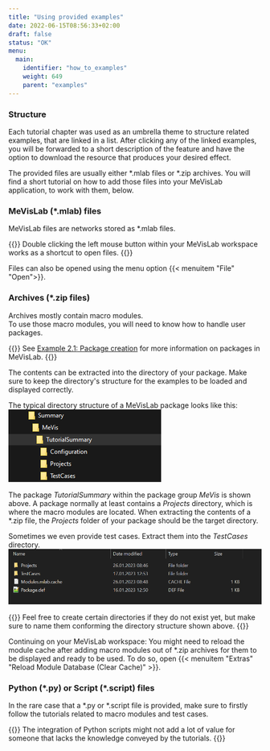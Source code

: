 ```yaml
---
title: "Using provided examples"
date: 2022-06-15T08:56:33+02:00
draft: false
status: "OK"
menu: 
  main:
    identifier: "how_to_examples"
    weight: 649
    parent: "examples"
---
```

### Structure

Each tutorial chapter was used as an umbrella theme to structure related examples, that are linked in a list. 
After clicking any of the linked examples, you will be forwarded to a short description of the feature and have the option to download the resource that produces your desired effect.

The provided files are usually either \*.mlab files or \*.zip archives. You will find a short tutorial on how to add those files into your MeVisLab application, to work with them, below.

### MeVisLab (\*.mlab) files
MeVisLab files are networks stored as \*.mlab files. <br>

{{<alert class="info" caption="Info">}}
Double clicking the left mouse button within your MeVisLab workspace works as a shortcut to open files. 
{{</alert>}}

Files can also be opened using the menu option {{< menuitem "File" "Open">}}.

### Archives (\*.zip files)
Archives mostly contain macro modules. <br>
To use those macro modules, you will need to know how to handle user packages. 

{{<alert class="check" caption="Check">}}
See [Example 2.1: Package creation](/tutorials/basicmechanisms/macromodules/package/) for more information on packages in MeVisLab.
{{</alert>}}

The contents can be extracted into the directory of your package. Make sure to keep the directory's structure for the examples to be loaded and displayed correctly.

The typical directory structure of a MeVisLab package looks like this:
![Package directory structure](/images/examples/howto_1.png "Package directory structure")

The package *TutorialSummary* within the package group *MeVis* is shown above. A package normally at least contains a *Projects* directory, which is where the macro modules are located. When extracting the contents of a \*.zip file, the *Projects* folder of your package should be the target directory.

Sometimes we even provide test cases. Extract them into the *TestCases* directory.
![Package directory structure](/images/examples/howto_2.png "Package directory structure")

{{<alert class="info" caption="Notice">}}
Feel free to create certain directories if they do not exist yet, but make sure to name them conforming the directory structure shown above.
{{</alert>}}

Continuing on your MeVisLab workspace: You might need to reload the module cache after adding macro modules out of \*.zip archives for them to be displayed and ready to be used. To do so, open {{< menuitem "Extras" "Reload Module Database (Clear Cache)" >}}.

### Python (\*.py) or Script (\*.script) files
In the rare case that a \*.py or \*.script file is provided, make sure to firstly follow the tutorials related to macro modules and test cases. 

{{<alert class="warning" caption="Warning">}}
The integration of Python scripts might not add a lot of value for someone that lacks the knowledge conveyed by the tutorials.
{{</alert>}}


